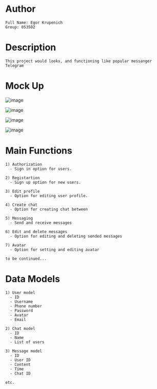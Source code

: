 # Author
```
Full Name: Egor Krupenich
Group: 053502
```

# Description

```
This project would looks, and functioning like popular messanger Telegram
```

# Mock Up

![image](https://user-images.githubusercontent.com/80534443/228950190-a32077f8-9742-46e1-bf1c-de03478798cd.png)

![image](https://user-images.githubusercontent.com/80534443/228950259-bcc52a56-424a-46cd-8819-18ea42da5c3b.png)

![image](https://user-images.githubusercontent.com/80534443/228950358-4695fdb1-6bd9-4097-8624-bf10f60de46a.png)

![image](https://user-images.githubusercontent.com/80534443/228950418-dcd67265-e4b6-4092-80be-33bb54695edf.png)

# Main Functions

```
1) Authorization
  - Sign in option for users.
  
2) Registartion
  - Sign up option for new users.
  
3) Edit profile
  - Option for editing user profile.
  
4) Create chat
  - Option for creating chat between
  
5) Messaging
  - Send and receive messages
  
6) Edit and delete messages
  - Option for editing and deleting sended messages
  
7) Avatar
  - Option for setting and editing avatar

to be continued...
```

# Data Models

```
1) User model
  - ID
  - Username
  - Phone number
  - Password
  - Avatar
  - Email
  
2) Chat model
  - ID
  - Name
  - List of users

3) Message model
  - ID
  - User ID
  - Content
  - Time
  - Chat ID

etc.
```
